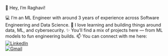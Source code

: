 👋 Hey, I’m Raghavi!

💻 I’m an ML Engineer with around 3 years of experience across Software Engineering and Data Science.
🌱 I love learning and building things around data, ML, and cybersecurity.
✨ You’ll find a mix of projects here — from ML models to fun engineering builds.
📫 You can connect with me here:
[![LinkedIn](https://img.shields.io/badge/LinkedIn-blue?logo=linkedin&logoColor=white)](https://www.linkedin.com/in/raghavi-devalla/)  
[![Gmail](https://img.shields.io/badge/Email-red?logo=gmail&logoColor=white)](mailto:raghavi.devalla27@gmail.com)  

<!---
Raghavi20/Raghavi20 is a ✨ special ✨ repository because its `README.md` (this file) appears on your GitHub profile.
You can click the Preview link to take a look at your changes.
--->
